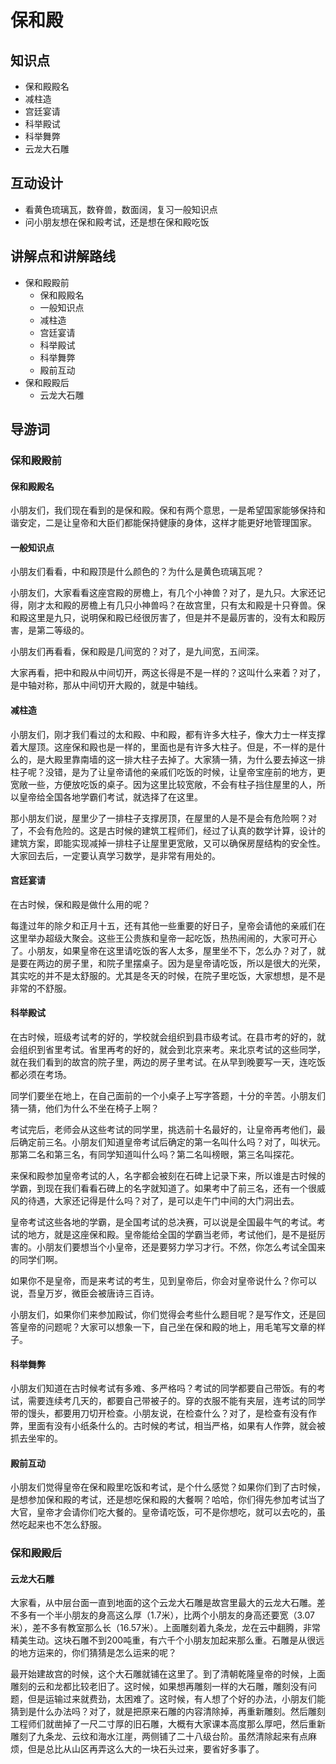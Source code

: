 # 保和殿

## 知识点

- 保和殿殿名
- 减柱造
- 宫廷宴请
- 科举殿试
- 科举舞弊
- 云龙大石雕

## 互动设计

- 看黄色琉璃瓦，数脊兽，数面阔，复习一般知识点
- 问小朋友想在保和殿考试，还是想在保和殿吃饭

## 讲解点和讲解路线

- 保和殿殿前
    - 保和殿殿名
    - 一般知识点
    - 减柱造
    - 宫廷宴请
    - 科举殿试
    - 科举舞弊
    - 殿前互动
- 保和殿殿后
    - 云龙大石雕

## 导游词

### 保和殿殿前

#### 保和殿殿名

小朋友们，我们现在看到的是保和殿。保和有两个意思，一是希望国家能够保持和谐安定，二是让皇帝和大臣们都能保持健康的身体，这样才能更好地管理国家。

#### 一般知识点

小朋友们看看，中和殿顶是什么颜色的？为什么是黄色琉璃瓦呢？

小朋友们，大家看看这座宫殿的房檐上，有几个小神兽？对了，是九只。大家还记得，刚才太和殿的房檐上有几只小神兽吗？在故宫里，只有太和殿是十只脊兽。保和殿这里是九只，说明保和殿已经很厉害了，但是并不是最厉害的，没有太和殿厉害，是第二等级的。

小朋友们再看看，保和殿是几间宽的？对了，是九间宽，五间深。

大家再看，把中和殿从中间切开，两这长得是不是一样的？这叫什么来着？对了，是中轴对称，那从中间切开大殿的，就是中轴线。

#### 减柱造

小朋友们，刚才我们看过的太和殿、中和殿，都有许多大柱子，像大力士一样支撑着大屋顶。这座保和殿也是一样的，里面也是有许多大柱子。但是，不一样的是什么的，是大殿里靠南墙的这一排大柱子去掉了。大家猜一猜，为什么要去掉这一排柱子呢？没错，是为了让皇帝请他的亲戚们吃饭的时候，让皇帝宝座前的地方，更宽敞一些，方便放吃饭的桌子。因为这里比较宽敞，不会有柱子挡住屋里的人，所以皇帝给全国各地学霸们考试，就选择了在这里。

那小朋友们说，屋里少了一排柱子支撑房顶，在屋里的人是不是会有危险啊？对了，不会有危险的。这是古时候的建筑工程师们，经过了认真的数学计算，设计的建筑方案，即能实现减掉一排柱子让屋里更宽敞，又可以确保房屋结构的安全性。大家回去后，一定要认真学习数学，是非常有用处的。

#### 宫廷宴请

在古时候，保和殿是做什么用的呢？

每逢过年的除夕和正月十五，还有其他一些重要的好日子，皇帝会请他的亲戚们在这里举办超级大聚会。这些王公贵族和皇帝一起吃饭，热热闹闹的，大家可开心了。小朋友，如果皇帝在这里请吃饭的客人太多，屋里坐不下，怎么办？对了，就是要在两边的房子里，和院子里摆桌子。因为是皇帝请吃饭，所以是很大的光荣，其实吃的并不是太舒服的。尤其是冬天的时候，在院子里吃饭，大家想想，是不是非常的不舒服。

#### 科举殿试

在古时候，班级考试考的好的，学校就会组织到县市级考试。在县市考的好的，就会组织到省里考试。省里再考的好的，就会到北京来考。来北京考试的这些同学，就在我们看到的故宫的院子里，两边的房子里考试。在从早到晚要写一天，连吃饭都必须在考场。

同学们要坐在地上，在自己面前的一个小桌子上写字答题，十分的辛苦。小朋友们猜一猜，他们为什么不坐在椅子上啊？

考试完后，老师会从这些考试的同学里，挑选前十名最好的，让皇帝再考他们，最后确定前三名。小朋友们知道皇帝考试后确定的第一名叫什么吗？对了，叫状元。那第二名和第三名，有同学知道叫什么吗？第二名叫榜眼，第三名叫探花。

来保和殿参加皇帝考试的人，名字都会被刻在石碑上记录下来，所以谁是古时候的学霸，到现在我们看看石碑上的名字就知道了。如果考中了前三名，还有一个很威风的待遇，大家还记得是什么吗？对了，是可以走午门中间的大门洞出去。

皇帝考试这些各地的学霸，是全国考试的总决赛，可以说是全国最牛气的考试。考试的地方，就是这座保和殿。皇帝能给全国的学霸当老师，考试他们，是不是挺厉害的。小朋友们要想当个小皇帝，还是要努力学习才行。不然，你怎么考试全国来的同学们啊。

如果你不是皇帝，而是来考试的考生，见到皇帝后，你会对皇帝说什么？你可以说，吾皇万岁，微臣会被唐诗三百诗。

小朋友们，如果你们来参加殿试，你们觉得会考些什么题目呢？是写作文，还是回答皇帝的问题呢？大家可以想象一下，自己坐在保和殿的地上，用毛笔写文章的样子。

#### 科举舞弊

小朋友们知道在古时候考试有多难、多严格吗？考试的同学都要自己带饭。有的考试，需要连续考几天的，都要自己带被子的。穿的衣服不能有夹层，连考试的同学带的馒头，都要用刀切开检查。小朋友说，在检查什么？对了，是检查有没有作弊，里面有没有小纸条什么的。古时候的考试，相当严格，如果有人作弊，就会被抓去坐牢的。

#### 殿前互动

小朋友们觉得皇帝在保和殿里吃饭和考试，是个什么感觉？如果你们到了古时候，是想参加保和殿的考试，还是想吃保和殿的大餐啊？哈哈，你们得先参加考试当了大官，皇帝才会请你们吃大餐的。皇帝请吃饭，可不是你想吃，就可以去吃的，虽然吃起来也不怎么舒服。

### 保和殿殿后

#### 云龙大石雕

大家看，从中层台面一直到地面的这个云龙大石雕是故宫里最大的云龙大石雕。差不多有一个半小朋友的身高这么厚（1.7米），比两个小朋友的身高还要宽（3.07米），差不多有教室那么长（16.57米）。上面雕刻着九条龙，龙在云中翻腾，非常精美生动。这块石雕不到200吨重，有六千个小朋友加起来那么重。石雕是从很远的地方运来的，你们猜猜是怎么运来的呢？

最开始建故宫的时候，这个大石雕就铺在这里了。到了清朝乾隆皇帝的时候，上面雕刻的云和龙都比较老旧了。这时候，如果想再雕刻一样的大石雕，雕刻没有问题，但是运输过来就费劲，太困难了。这时候，有人想了个好的办法，小朋友们能猜到是什么办法吗？对了，就是把原来石雕的内容清除掉，再重新雕刻。然后雕刻工程师们就凿掉了一尺二寸厚的旧石雕，大概有大家课本高度那么厚吧，然后重新雕刻了九条龙、云纹和海水江崖，两侧铺了二十八级台阶。虽然清除起来有点麻烦，但是总比从山区再弄这么大的一块石头过来，要省好多事了。